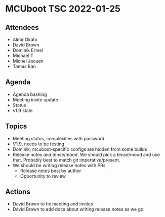 # MCUboot TSC 2022-01-25

## Attendees

- Almir Okato
- David Brown
- Dominik Ermel
- Michael T
- Michel Jaouen
- Tamas Ban

## Agenda

- Agenda bashing
- Meeting invite update
- Status
- v1.9 state

## Topics

- Meeting status, complexities with password
- V1.9, needs to be testing
- Dominik, mcuboot-specific configs are hidden from some builds
- Release notes and tense/mood. We should pick a tense/mood and use
  that. Probably best to match git imperative/present.
- We should be writing release notes with PRs
  - Release notes best by author
  - Opportunity to review

## Actions

- David Brown to fix meeting and invites
- David Brown to add docs about writing release notes as we go
